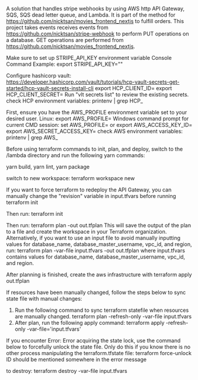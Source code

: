 A solution that handles stripe webhooks by using AWS http API Gateway, SQS, SQS dead letter queue, and Lambda. It is part of the method for https://github.com/nicktsan/movies_frontend_nextjs to fulfill orders. This project takes events receives events from https://github.com/nicktsan/stripe-webhook to perform PUT operations on a database. GET operations are performed from https://github.com/nicktsan/movies_frontend_nextjs.

Make sure to set up STRIPE_API_KEY environment variable
Console Command Example: export STRIPE_API_KEY="<api-key>"

Configure hashicorp vault: https://developer.hashicorp.com/vault/tutorials/hcp-vault-secrets-get-started/hcp-vault-secrets-install-cli
export HCP_CLIENT_ID=<copied-id>
export HCP_CLIENT_SECRET=<copied-secret>
Run "vlt secrets list" to review the existing secrets.
check HCP environment variables: printenv | grep HCP_

First, ensure you have the AWS_PROFILE environment variable set to your desired user.
Linux: export AWS_PROFILE=<your aws profile>
Windows command prompt for current CMD session: set AWS_PROFILE=<your aws profile>
or
export AWS_ACCESS_KEY_ID=<your aws access key>
export AWS_SECRET_ACCESS_KEY=<your aws secret access key>
check AWS environment variables: printenv | grep AWS_

Before using terraform commands to init, plan, and deploy, switch to the /lambda directory and run the following
yarn commands:

yarn build, yarn lint, yarn package

switch to new workspace:
terraform workspace new <workspace name>

If you want to force terraform to redeploy the API Gateway, you can manually change the "revision" variable in input.tfvars before running terraform init

Then run:
    terraform init

Then run: 
terraform plan -out out.tfplan
This will save the output of the plan to a file and create the workspace in your Terraform organization.
Alternatively, if you want to use an input file to avoid manually inputting values for database_name, database_master_username, vpc_id, and region, run:
terraform plan -var-file input.tfvars -out out.tfplan
where input.tfvars contains values for database_name, database_master_username, vpc_id, and region.

After planning is finished, create the aws infrastructure with
terraform apply out.tfplan

If resources have been manually changed, follow the steps below to sync state file with manual changes:
1. Run the following command to sync terraform statefile when resources are manually changed.
terraform plan -refresh-only -var-file input.tfvars
2. After plan, run the following apply command:
terraform apply -refresh-only -var-file='input.tfvars'

If you encounter Error: Error acquiring the state lock, use the command below to forcefully unlock the state file. Only do this
if you know there is no other process manipulating the terraform.tfstate file:
terraform force-unlock <ID>
ID should be mentioned somewhere in the error message

to destroy:
terraform destroy -var-file input.tfvars